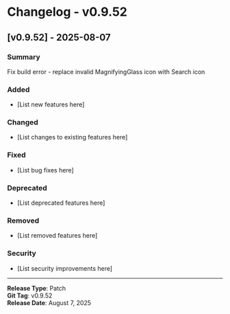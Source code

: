 # Changelog - v0.9.52

## [v0.9.52] - 2025-08-07

### Summary
Fix build error - replace invalid MagnifyingGlass icon with Search icon

### Added
- [List new features here]

### Changed
- [List changes to existing features here]

### Fixed
- [List bug fixes here]

### Deprecated
- [List deprecated features here]

### Removed
- [List removed features here]

### Security
- [List security improvements here]

---

**Release Type**: Patch  
**Git Tag**: v0.9.52  
**Release Date**: August 7, 2025
